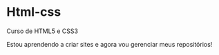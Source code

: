 # Html-css
 Curso de HTML5 e CSS3

Estou aprendendo a criar sites e agora vou gerenciar meus repositórios!